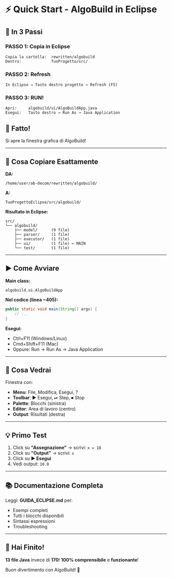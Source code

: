 # ⚡ Quick Start - AlgoBuild in Eclipse

## 🎯 In 3 Passi

### PASSO 1: Copia in Eclipse
```
Copia la cartella:  rewritten/algobuild
Dentro:             TuoProgetto/src/
```

### PASSO 2: Refresh
```
In Eclipse → Tasto destro progetto → Refresh (F5)
```

### PASSO 3: RUN!
```
Apri:     algobuild/ui/AlgoBuildApp.java
Esegui:   Tasto destro → Run As → Java Application
```

## 🎉 Fatto!

Si apre la finestra grafica di AlgoBuild!

---

## 📁 Cosa Copiare Esattamente

**DA:**
```
/home/user/ab-decom/rewritten/algobuild/
```

**A:**
```
TuoProgettoEclipse/src/algobuild/
```

**Risultato in Eclipse:**
```
src/
└── algobuild/
    ├── model/      (9 file)
    ├── parser/     (1 file)
    ├── executor/   (1 file)
    ├── ui/         (1 file) ← MAIN
    └── test/       (1 file)
```

---

## ▶️ Come Avviare

**Main class:**
```
algobuild.ui.AlgoBuildApp
```

**Nel codice (linea ~405):**
```java
public static void main(String[] args) {
    // ...
}
```

**Esegui:**
- Ctrl+F11 (Windows/Linux)
- Cmd+Shift+F11 (Mac)
- Oppure: Run → Run As → Java Application

---

## 🎨 Cosa Vedrai

Finestra con:
- **Menu**: File, Modifica, Esegui, ?
- **Toolbar**: ▶ Esegui, ⏯ Step, ⏹ Stop
- **Palette**: Blocchi (sinistra)
- **Editor**: Area di lavoro (centro)
- **Output**: Risultati (destra)

---

## 💡 Primo Test

1. Click su **"Assegnazione"** → scrivi: `x = 10`
2. Click su **"Output"** → scrivi: `x`
3. Click su **▶ Esegui**
4. Vedi output: `10.0`

---

## 📚 Documentazione Completa

Leggi: **GUIDA_ECLIPSE.md** per:
- Esempi completi
- Tutti i blocchi disponibili
- Sintassi espressioni
- Troubleshooting

---

## 🚀 Hai Finito!

**13 file Java** invece di **170**!
**100% comprensibile** e **funzionante**!

Buon divertimento con AlgoBuild! 🎉
